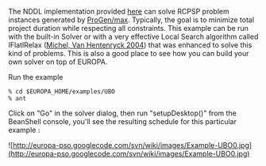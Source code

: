 The NDDL implementation provided [here](http://code.google.com/p/europa-pso/source/browse/PLASMA/trunk/examples/UBO) can solve RCPSP problem instances generated by [ProGen/max](http://www.wior.uni-karlsruhe.de/LS_Neumann/Forschung/ProGenMax/?format=normal&lang=en).
Typically, the goal is to minimize total project duration while respecting all constraints. This example can be run with the built-in Solver or with a very effective Local Search algorithm called IFlatIRelax ([Michel, Van Hentenryck 2004](DocReferences.md)) that was enhanced to solve this kind of problems. This is also a good place to see how you can build your own solver on top of EUROPA.

Run the example
```
% cd $EUROPA_HOME/examples/UBO
% ant
```

Click on "Go" in the solver dialog, then run "setupDesktop()" from the BeanShell console, you'll see the resulting schedule for this particular example :

![http://europa-pso.googlecode.com/svn/wiki/images/Example-UBO0.jpg](http://europa-pso.googlecode.com/svn/wiki/images/Example-UBO0.jpg)